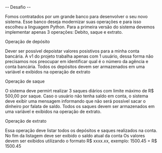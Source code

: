 -- Desafio -- 

Fomos contratados por um grande banco para desenvolver o seu novo
sistema. Esse banco deseja modernizar suas operações e para isso
escolheu a linguagem Python. Para a primeira versão do sistema 
devemos implementar apenas 3 operações: Debito, saque e extrato.

Operação de depósito

Dever ser possível depoistar valores posistivos para a minha
conta bancária. A v1 do projeto trabalha apenas com 1 usuário, 
dessa forma não precisamos nos preocupar em identificar qual é
o número da agência e conta bancária. Todos os depósitos devem
ser armazenados em uma variável e exibidos na operação de extrato

Operação de saque

O sistema deve permirt realizar 3 saques diários com limite máximo
de R$ 500,00 por saque. Caso o usuário não tenha saldo em conta,
o sistema deve exibir uma mensagem informando que não será possível
sacar o dinheiro por falata de saldo. Todos os saques devem ser
armazenados em uma variável e exibidos na operação de extrato.

Operação de extrato

Essa operação deve listar todos os depósitos e saques realizados
na conta. No fim da listagem deve ser exibido o saldo atual da conta
Os valores devem ser exibidos utilizando o formato R$ xxxx.xx,
exemplo:
1500.45 = R$ 1500.45